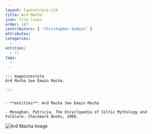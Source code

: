 ```yaml
---
layout: layouts/pce.njk
title: Ard Macha
icon: file-lines
order: 147
contributors: [ 'Christopher Godwin' ]
attributes:
categories:
  - 
entities:
  - ()
tags:
  - 
---
```

``` tab [group1:Info]
::: magazinestyle
Ard Macha See Emain Macha.

:::
```
``` tab [group1:Attributes]
```
``` tab [group1:Entities]
- **entities**: Ard Macha See Emain Macha
```
``` tab [group1:Sources]
- Monaghan, Patricia. The Encyclopedia of Celtic Mythology and Folklore. Checkmark Books, 2008.
```
![Ard Macha Image](['https://upload.wikimedia.org/wikipedia/commons/thumb/4/42/Cathedrale_d_Armagh.jpg/1200px-Cathedrale_d_Armagh.jpg'])
